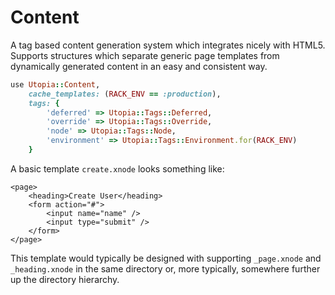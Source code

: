# Content
A tag based content generation system which integrates nicely with HTML5. Supports structures which separate generic page templates from dynamically generated content in an easy and consistent way.

```ruby
use Utopia::Content,
	cache_templates: (RACK_ENV == :production),
	tags: {
		'deferred' => Utopia::Tags::Deferred,
		'override' => Utopia::Tags::Override,
		'node' => Utopia::Tags::Node,
		'environment' => Utopia::Tags::Environment.for(RACK_ENV)
	}
```

A basic template `create.xnode` looks something like:

```trenni
<page>
	<heading>Create User</heading>
	<form action="#">
		<input name="name" />
		<input type="submit" />
	</form>
</page>
```

This template would typically be designed with supporting `_page.xnode` and `_heading.xnode` in the same directory or, more typically, somewhere further up the directory hierarchy.
